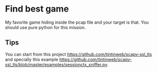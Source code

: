 # Find best game

My favorite game hiding inside the pcap file and your target is that. 
You should use pure python for this mission.

## Tips
You can start from this project https://github.com/tintinweb/scapy-ssl_tls
and specially this example https://github.com/tintinweb/scapy-ssl_tls/blob/master/examples/sessionctx_sniffer.py.


